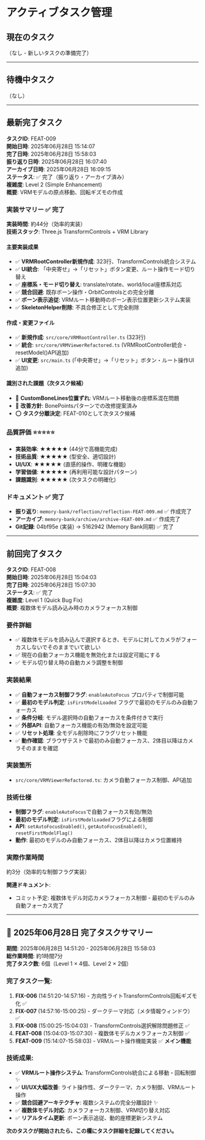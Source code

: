 # アクティブタスク管理

## 現在のタスク

（なし - 新しいタスクの準備完了）

---

## 待機中タスク

（なし）

---

## 最新完了タスク

**タスクID**: FEAT-009  
**開始日時**: 2025年06月28日 15:14:07  
**完了日時**: 2025年06月28日 15:58:03  
**振り返り日時**: 2025年06月28日 16:07:40  
**アーカイブ日時**: 2025年06月28日 16:09:15  
**ステータス**: ✅ 完了（振り返り・アーカイブ済み）  
**複雑度**: Level 2 (Simple Enhancement)  
**概要**: VRMモデルの原点移動、回転ギズモの作成

### 実装サマリー ✅ 完了
**実装時間**: 約44分（効率的実装）  
**技術スタック**: Three.js TransformControls + VRM Library

#### 主要実装成果
- ✅ **VRMRootController新規作成**: 323行、TransformControls統合システム
- ✅ **UI統合**: 「中央寄せ」→「リセット」ボタン変更、ルート操作モード切り替え
- ✅ **座標系・モード切り替え**: translate/rotate、world/local座標系対応  
- ✅ **競合回避**: 既存ボーン操作・OrbitControlsとの完全分離
- ✅ **ボーン表示追従**: VRMルート移動時のボーン表示位置更新システム実装
- ✅ **SkeletonHelper削除**: 不具合修正として完全削除

#### 作成・変更ファイル
- ✅ **新規作成**: `src/core/VRMRootController.ts` (323行)
- ✅ **統合**: `src/core/VRMViewerRefactored.ts` (VRMRootController統合・resetModel()API追加)
- ✅ **UI変更**: `src/main.ts` (「中央寄せ」→「リセット」ボタン・ルート操作UI追加)

#### 識別された課題（次タスク候補）
- 🔄 **CustomBoneLines位置ずれ**: VRMルート移動後の座標系混在問題
- 🔄 **改善方針**: BonePointsパターンでの改修提案済み
- ⭕ **タスク分離決定**: FEAT-010として次タスク候補

### 品質評価 ⭐⭐⭐⭐⭐
- **実装効率**: ★★★★★ (44分で高機能完成)  
- **技術品質**: ★★★★★ (型安全、適切設計)  
- **UI/UX**: ★★★★★ (直感的操作、明確な機能)  
- **学習価値**: ★★★★★ (再利用可能な設計パターン)  
- **課題識別**: ★★★★★ (次タスクの明確化)

### ドキュメント ✅ 完了
- **振り返り**: `memory-bank/reflection/reflection-FEAT-009.md` ✅ 作成完了
- **アーカイブ**: `memory-bank/archive/archive-FEAT-009.md` ✅ 作成完了
- **Git記録**: 04bf95e (実装) → 5162942 (Memory Bank同期) ✅ 完了

---

## 前回完了タスク

**タスクID**: FEAT-008  
**開始日時**: 2025年06月28日 15:04:03  
**完了日時**: 2025年06月28日 15:07:30  
**ステータス**: ✅ 完了  
**複雑度**: Level 1 (Quick Bug Fix)  
**概要**: 複数体モデル読み込み時のカメラフォーカス制御

### 要件詳細
- ✅ 複数体モデルを読み込んで選択するとき、モデルに対してカメラがフォーカスしないでそのままでいて欲しい
- ✅ 現在の自動フォーカス機能を無効化または設定可能にする
- ✅ モデル切り替え時の自動カメラ調整を制御

### 実装結果
- ✅ **自動フォーカス制御フラグ**: `enableAutoFocus` プロパティで制御可能
- ✅ **最初のモデル判定**: `isFirstModelLoaded` フラグで最初のモデルのみ自動フォーカス
- ✅ **条件分岐**: モデル選択時の自動フォーカスを条件付きで実行
- ✅ **外部API**: 自動フォーカス機能の有効/無効を設定可能
- ✅ **リセット処理**: 全モデル削除時にフラグリセット機能
- ✅ **動作確認**: ブラウザテストで最初のみ自動フォーカス、2体目以降はカメラそのままを確認

### 実装箇所
- `src/core/VRMViewerRefactored.ts`: カメラ自動フォーカス制御、API追加

### 技術仕様
- **制御フラグ**: `enableAutoFocus`で自動フォーカス有効/無効
- **最初のモデル判定**: `isFirstModelLoaded`フラグによる制御
- **API**: `setAutoFocusEnabled()`, `getAutoFocusEnabled()`, `resetFirstModelFlag()`
- **動作**: 最初のモデルのみ自動フォーカス、2体目以降はカメラ位置維持

### 実際作業時間
約3分（効率的な制御フラグ実装）

**関連ドキュメント**:
- コミット予定: 複数体モデル対応カメラフォーカス制御 - 最初のモデルのみ自動フォーカス完了

---

## 🎯 **2025年06月28日 完了タスクサマリー**

**期間**: 2025年06月28日 14:51:20 - 2025年06月28日 15:58:03  
**総作業時間**: 約1時間7分  
**完了タスク数**: 6個（Level 1 × 4個、Level 2 × 2個）

### **完了タスク一覧**:

1. **FIX-006** (14:51:20-14:57:16) - 方向性ライトTransformControls回転ギズモ化 ✅
2. **FIX-007** (14:57:16-15:00:25) - ダークテーマ対応（メタ情報ウィンドウ） ✅
3. **FIX-008** (15:00:25-15:04:03) - TransformControls選択解除問題修正 ✅
4. **FEAT-008** (15:04:03-15:07:30) - 複数体モデルカメラフォーカス制御 ✅
5. **FEAT-009** (15:14:07-15:58:03) - VRMルート操作機能実装 ✅ **メイン機能**

### **技術成果**:
- ✅ **VRMルート操作システム**: TransformControls統合による移動・回転制御 ✨
- ✅ **UI/UX大幅改善**: ライト操作性、ダークテーマ、カメラ制御、VRMルート操作
- ✅ **競合回避アーキテクチャ**: 複数システムの完全分離設計 ✨
- ✅ **複数体モデル対応**: カメラフォーカス制御、VRM切り替え対応
- ✅ **リアルタイム更新**: ボーン表示追従、動的座標更新システム

**次のタスクが開始されたら、この欄にタスク詳細を記録してください。** 